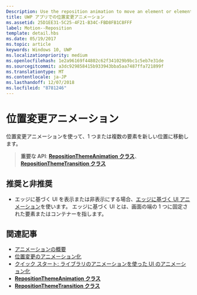 ```yaml
---
Description: Use the reposition animation to move an element or elements into a new position.
title: UWP アプリでの位置変更アニメーション
ms.assetid: 25D1EE31-5C25-4F21-B34C-FBD8FB1C8FFF
label: Motion--Reposition
template: detail.hbs
ms.date: 05/19/2017
ms.topic: article
keywords: Windows 10, UWP
ms.localizationpriority: medium
ms.openlocfilehash: 1e2a96169f44802c62f341029b9bc1c5eb7e31de
ms.sourcegitcommit: a3dc929858415b933943bba5aa7487ffa721899f
ms.translationtype: MT
ms.contentlocale: ja-JP
ms.lasthandoff: 12/07/2018
ms.locfileid: "8781246"
---
```

# <a name="reposition-animations"></a>位置変更アニメーション



位置変更アニメーションを使って、1 つまたは複数の要素を新しい位置に移動します。

> **重要な API**: [**RepositionThemeAnimation クラス**](https://msdn.microsoft.com/library/windows/apps/br210421)、[**RepositionThemeTransition クラス**](https://msdn.microsoft.com/library/windows/apps/br210429)

## <a name="dos-and-donts"></a>推奨と非推奨


-   エッジに基づく UI を表示または非表示にする場合、[エッジに基づく UI アニメーション](motion-edgebased.md)を使います。 エッジに基づく UI とは、画面の端の 1 つに固定された要素またはコンテナーを指します。


## <a name="related-articles"></a>関連記事

* [アニメーションの概要](https://msdn.microsoft.com/library/windows/apps/mt187350)
* [位置変更のアニメーション化](https://msdn.microsoft.com/library/windows/apps/xaml/jj649434)
* [クイック スタート: ライブラリのアニメーションを使った UI のアニメーション化](https://msdn.microsoft.com/library/windows/apps/xaml/hh452703)
* [**RepositionThemeAnimation クラス**](https://msdn.microsoft.com/library/windows/apps/br210421)
* [**RepositionThemeTransition クラス**](https://msdn.microsoft.com/library/windows/apps/br210429)


 




